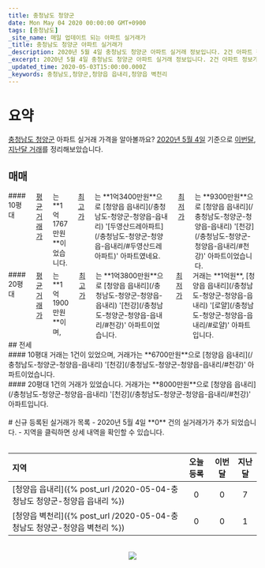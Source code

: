 ```yaml
---
title: 충청남도 청양군
date: Mon May 04 2020 00:00:00 GMT+0900
tags: [충청남도]
_site_name: 매일 업데이트 되는 아파트 실거래가
_title: 충청남도 청양군 아파트 실거래가
_description: 2020년 5월 4일 충청남도 청양군 아파트 실거래 정보입니다. 2건 아파트 정보가 있습니다.
_excerpt: 2020년 5월 4일 충청남도 청양군 아파트 실거래 정보입니다. 2건 아파트 정보가 있습니다.
_updated_time: 2020-05-03T15:00:00.000Z
_keywords: 충청남도,청양군,청양읍 읍내리,청양읍 벽천리
---
```



# 요약
<ins>충청남도 청양군</ins> 아파트 실거래 가격을 알아볼까요? <ins>2020년 5월 4일</ins> 기준으로 <ins>이번달, 지난달 거래</ins>를 정리해보았습니다.

## 매매
<div class="container">
<div class="six columns" markdown="1">
#### 10평대
<ins>평균 거래가</ins>는 **1억1767만원**이었습니다. <ins>최고가</ins>는 **1억3400만원**으로 [청양읍 읍내리](/충청남도-청양군-청양읍-읍내리) '[두영산드레아파트](/충청남도-청양군-청양읍-읍내리/#두영산드레아파트)' 아파트였네요. <ins>최저가</ins>는 **9300만원**으로 [청양읍 읍내리](/충청남도-청양군-청양읍-읍내리) '[천강](/충청남도-청양군-청양읍-읍내리/#천강)' 아파트이었습니다.
</div>
<div class="six columns" markdown="1">
#### 20평대
<ins>평균 거래가</ins>는 **1억1900만원**이며, <ins>최고가</ins>는 **1억3800만원**으로 [청양읍 읍내리](/충청남도-청양군-청양읍-읍내리) '[천강](/충청남도-청양군-청양읍-읍내리/#천강)' 아파트이었습니다. <ins>최저가</ins> 거래는 **1억원**, [청양읍 읍내리](/충청남도-청양군-청양읍-읍내리) '[로얄](/충청남도-청양군-청양읍-읍내리/#로얄)' 아파트입니다.
</div>
</div>
## 전세
<div class="container">
<div class="six columns" markdown="1">
#### 10평대
거래는 1건이 있었으며, 거래가는 **6700만원**으로 [청양읍 읍내리](/충청남도-청양군-청양읍-읍내리) '[천강](/충청남도-청양군-청양읍-읍내리/#천강)' 아파트이었습니다.
</div>
<div class="six columns" markdown="1">
#### 20평대
1건의 거래가 있었습니다. 거래가는 **8000만원**으로 [청양읍 읍내리](/충청남도-청양군-청양읍-읍내리) '[천강](/충청남도-청양군-청양읍-읍내리/#천강)' 아파트입니다.
</div>
</div>


<br>
# 신규 등록된 실거래가 목록
- 2020년 5월 4일 **0** 건의 실거래가가 추가 되었습니다.
- 지역을 클릭하면 상세 내역을 확인할 수 있습니다.
<br><br>

| 지역 | 오늘 등록 | 이번달 | 지난달 |
|:---|:---:|:---:|:---:|
| [청양읍 읍내리]({% post_url /2020-05-04-충청남도 청양군-청양읍 읍내리 %}) | 0 | 0 | 7|
| [청양읍 벽천리]({% post_url /2020-05-04-충청남도 청양군-청양읍 벽천리 %}) | 0 | 0 | 1|

<p align="center"><br><img src="https://via.placeholder.com/700x120"><br></p>
